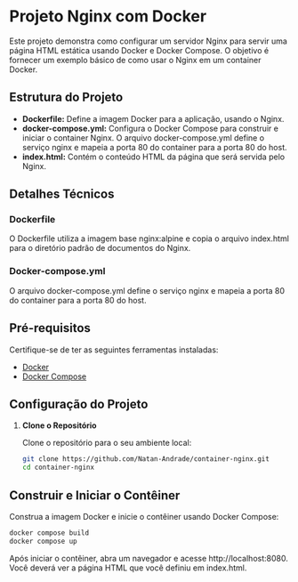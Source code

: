 # Projeto Nginx com Docker

Este projeto demonstra como configurar um servidor Nginx para servir uma página HTML estática usando Docker e Docker Compose. O objetivo é fornecer um exemplo básico de como usar o Nginx em um container Docker.

## Estrutura do Projeto

* **Dockerfile:** Define a imagem Docker para a aplicação, usando o Nginx.
* **docker-compose.yml:** Configura o Docker Compose para construir e iniciar o container Nginx. O arquivo docker-compose.yml define o serviço nginx e mapeia a porta 80 do container para a porta 80 do host.
* **index.html:** Contém o conteúdo HTML da página que será servida pelo Nginx.

## Detalhes Técnicos

### Dockerfile
O Dockerfile utiliza a imagem base nginx:alpine e copia o arquivo index.html para o diretório padrão de documentos do Nginx.

### Docker-compose.yml
O arquivo docker-compose.yml define o serviço nginx e mapeia a porta 80 do container para a porta 80 do host.

## Pré-requisitos

Certifique-se de ter as seguintes ferramentas instaladas:

- [Docker](https://www.docker.com/)
- [Docker Compose](https://docs.docker.com/compose/)

## Configuração do Projeto

1. **Clone o Repositório**

   Clone o repositório para o seu ambiente local:

   ```bash
   git clone https://github.com/Natan-Andrade/container-nginx.git
   cd container-nginx

## Construir e Iniciar o Contêiner

Construa a imagem Docker e inicie o contêiner usando Docker Compose:

```bash
docker compose build
docker compose up
```

Após iniciar o contêiner, abra um navegador e acesse http://localhost:8080. Você deverá ver a página HTML que você definiu em index.html.